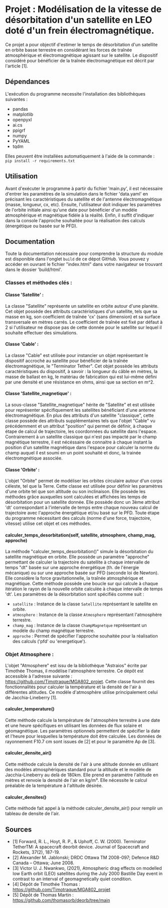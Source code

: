 # Projet : Modélisation de la vitesse de désorbitation d'un satellite en LEO doté d'un frein électromagnétique.

Ce projet a pour objectif d'estimer le temps de désorbitation d'un satellite en orbite basse terrestre en considérant les forces de traînée 
atmosphérique et électromagnétique agissant sur le satellite. Le dispositif considéré pour bénéficier de la traînée électromagnétique est 
décrit par l'article [1].

## Dépendances 
L'exécution du programme necessite l'installation des bibliothèques suivantes :
- pandas
- matplotlib
- openpyxl
- ai.cs
- ppigrf
- numpy
- PyYAML
- tqdm

Elles peuvent être installées automatiquement à l'aide de la commande :  
``pip install -r requirements.txt``

## Utilisation 
Avant d'exécuter le programme à partir du fichier 'main.py', il est nécessaire d'entrer les paramètres de la simulation dans le 
fichier 'data.yaml' en précisant les caractéristiques du satellite et de l'antenne électromagnétique (masse, longueur, cx, etc). 
Ensuite, l'utilisateur doit indiquer les paramètres de l'orbite initiale ainsi qu'une date pour bénéficier d'un modèle atmosphérique 
et magnétique fidèle à la réalité. Enfin, il suffit d'indiquer dans la console l'approche souhaitée pour la réalisation des calculs 
(énergétique ou basée sur le PFD).

## Documentation
Toute la documentation nécessaire pour comprendre la structure du module est disponible dans l'onglet `build` de ce dépot GitHub.
Vous pouvez y accéder en ouvrant le fichier "index.html" dans votre navigateur se trouvant dans le dossier 'build/html'.

### Classes et méthodes clés :

#### Classe 'Satellite' :
La classe "Satellite" représente un satellite en orbite autour d'une planète. Cet objet possède des attributs caractéristiques 
d'un satellite, tels que sa masse en kg, son coefficient de traînée 'cx' (sans dimension) et sa surface transversale en mètres carrés. 
Le coefficient de traînée est fixé par défaut à 2 si l'utilisateur ne dispose pas de cette donnée pour le satellite sur lequel il 
souhaite effectuer des simulations.

#### Classe 'Cable' :
La classe "Cable" est utilisée pour instancier un objet représentant le dispositif accroché au satellite pour bénéficier de la traînée électromagnétique,
le "Terminator Tether". Cet objet possède les attributs caractéristiques du dispositif, à savoir : la longueur du câble en mètres, 
la masse de ballast en kg, le matériau de fabrication qui est lui-même défini par une densité et une résistance en ohms, ainsi que sa section en m^2.

#### Classe 'Satellite_magnetique' : 
La sous-classe "Satellite_magnetique" hérite de "Satellite" et est utilisée pour représenter spécifiquement les satellites bénéficiant d'une antenne 
électromagnétique. En plus des attributs d'un satellite "classique", cette classe possède des attributs supplémentaires tels que l'objet "Cable" 
vu précédemment et un attribut "position" qui permet de définir, à chaque étape de calcul de trajectoire, les coordonnées du satellite dans l'espace. 
Contrairement à un satellite classique qui n'est pas impacté par le champ magnétique terrestre, il est nécéssaire de connaitre à chaque instant la position
d'un satellite magnétique dans l'espace pour calculer la norme du champ auquel il est soumi en un point souhaité et donc, la trainée électromgnétique associée.

#### Classe 'Orbite' : 
L'objet "Orbite" permet de modéliser les orbites circulaire autour d'un corps céleste, tel que la Terre. 
Cette classe est utilisée pour définir les paramètres d'une orbite tel que son altitude ou son inclinaison. 
Elle possède les méthodes grâce auxquelles sont calculées et affichées les temps de désorbitation pour un 
satellite donnée. Elle possède donc un 3ème attribut 'dt' correspondant à l'intervalle de temps entre chaque nouveau calcul
de trajectoire avec l'approche énergétique et/ou basé sur le PFD. 
Toute étape du programme nécessitant des calculs (norme d'une force, trajectoire, vitesse) utilise cet objet et ces méthodes.

#### calculer_temps_desorbitation(self, satellite, atmosphere, champ_mag, approche)
La méthode "calculer_temps_desorbitation()" simule la désorbitation du satellite magnétique en orbite. Elle possède un paramètre "approche"
permettant de calculer la trajectoire du satellite à chaque intervalle de temps "dt" basée sur une approche énergétique (th. de l'énergie mécanique)
ou sur une approche basée sur PFD (seconde loi de Newton). Elle considère la force gravitationnelle, la traînée atmosphérique et magnétique. Cette méthode
possède une boucle sur qui calcule à chaque itération le rayon de la nouvelle orbite calculée à chaque intervalle de temps 'dt'.
Les paramètres de la désorbitation sont spécifiés comme suit :
- `satellite` : Instance de la classe `Satellite` représentant le satellite en orbite.
- `atmosphere` : Instance de la classe `Atmosphere` représentant l'atmosphère terrestre.
- `champ_mag` : Instance de la classe `ChampMagnetque` représentant un modèle du champ magnétque terrestre.
- `approche` : Permet de spécifier l'approche souhaitée pour la réalisation des calculs ('pfd' ou 'energetique').

### Objet Atmosphere :
L'objet "Atmosphere" est issu de la bibliothèque "Astraios" écrite par Timothée Thomas, il modélise l'atmosphère terrestre. 
Ce dépôt est accessible à l'adresse suivante : https://github.com/Timotraque/MGA802_projet.
Cette classe fournit des fonctionnalités pour calculer la température et la densité de l'air à différentes altitudes.
Ce modèle d'atmosphère utilise principalement celui de Jacchia-Lineberry [1].

#### calculer_temperature()
Cette méthode calcule la température de l'atmosphère terrestre à une date et une heure spécifiques en utilisant les données
de flux solaire et géomagnétique. Les paramètres optionnels permettent de spécifier la date et l'heure pour lesquelles 
la température doit être calculée. Les données de rayonnement F10.7 cm sont issues de [2] et pour le paramètre Ap de [3].

#### calculer_densite_air()
Cette méthode calcule la densité de l'air à une altitude donnée en utilisant des modèles atmosphériques standard pour la
altitude et le modèle de Jacchia-Lineberry au delà de 180km. Elle prend en paramètre l'altitude en mètres et renvoie la 
densité de l'air en kg/m³. Elle nécessite le calcul préalable de la température à l'altitude désirée.

#### calculer_densites()
Cette méthode fait appel à la méthode calculer_densite_air() pour remplir un tableau de densite de l'air.


## Sources 
- [1] Forward, R. L., Hoyt, R. P., & Uphoff, C. W. (2000). Terminator TetherTM: A spacecraft deorbit device. Journal of Spacecraft and Rockets, 37(2), 187-19.
- [2] Alexander M. Jablonski; DRDC Ottawa TM 2008-097; Defence R&D Canada – Ottawa; June 2008.
- [3] Victor U. J. Nwankwo, (2021), Atmospheric drag effects on modelled low Earth orbit (LEO) satellites during the July 2000 Bastille Day event in contrast to an interval of geomagnetically quiet condition.
- [4] Dépôt de Timothée Thomas : https://github.com/Timotraque/MGA802_projet
- [5] Dépôt de Thomas Martin : https://github.com/thomasorb/deorb/tree/main
